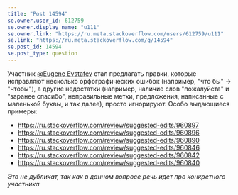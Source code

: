 ```yaml
---
title: "Post 14594"
se.owner.user_id: 612759
se.owner.display_name: "u111"
se.owner.link: "https://ru.meta.stackoverflow.com/users/612759/u111"
se.link: "https://ru.meta.stackoverflow.com/q/14594"
se.post_id: 14594
se.post_type: question
---
```

<p>Участник <a href="https://ru.stackoverflow.com/users/261321/eugene-evstafev">@Eugene Evstafev</a> стал предлагать правки, которые исправляют несколько орфографических ошибок (например, &quot;что бы&quot; -&gt; &quot;чтобы&quot;), а другие недостатки (например, наличие слов &quot;пожалуйста&quot; и &quot;заранее спасибо&quot;, неправильные метки, предложения, написанные с маленькой буквы, и так далее), просто игнорируют. Особо выдающиеся примеры:</p>
<ul>
<li><a href="https://ru.stackoverflow.com/review/suggested-edits/960897">https://ru.stackoverflow.com/review/suggested-edits/960897</a></li>
<li><a href="https://ru.stackoverflow.com/review/suggested-edits/960896">https://ru.stackoverflow.com/review/suggested-edits/960896</a></li>
<li><a href="https://ru.stackoverflow.com/review/suggested-edits/960890">https://ru.stackoverflow.com/review/suggested-edits/960890</a></li>
<li><a href="https://ru.stackoverflow.com/review/suggested-edits/960846">https://ru.stackoverflow.com/review/suggested-edits/960846</a></li>
<li><a href="https://ru.stackoverflow.com/review/suggested-edits/960842">https://ru.stackoverflow.com/review/suggested-edits/960842</a></li>
<li><a href="https://ru.stackoverflow.com/review/suggested-edits/960840">https://ru.stackoverflow.com/review/suggested-edits/960840</a></li>
</ul>
<p><em>Это не дубликат, так как в данном вопросе речь идет про конкретного участника</em></p>
